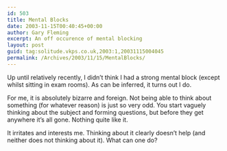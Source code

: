 ```yaml
---
id: 503
title: Mental Blocks
date: 2003-11-15T00:40:45+00:00
author: Gary Fleming
excerpt: An off occurence of mental blocking
layout: post
guid: tag:solitude.vkps.co.uk,2003:1,20031115004045
permalink: /Archives/2003/11/15/MentalBlocks/
---
```

Up until relatively recently, I didn&#8217;t think I had a strong mental block (except whilst sitting in exam rooms). As can be inferred, it turns out I do.

For me, it is absolutely bizarre and foreign. Not being able to think about something (for whatever reason) is just so very odd. You start vaguely thinking about the subject and forming questions, but before they get anywhere it&#8217;s all gone. Nothing quite like it.

It irritates and interests me. Thinking about it clearly doesn&#8217;t help (and neither does not thinking about it). What can one do?